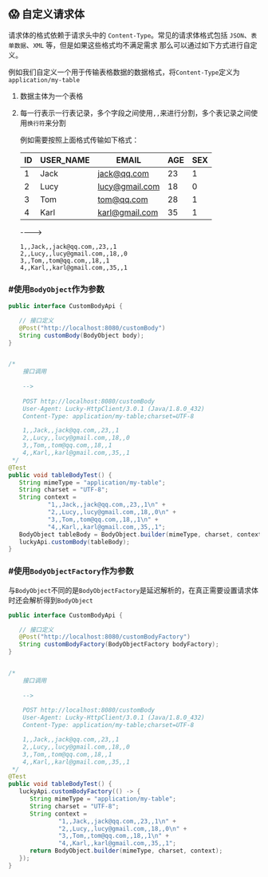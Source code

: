 ## 😱 自定义请求体

请求体的格式依赖于请求头中的 `Content-Type`。常见的请求体格式包括 `JSON`、`表单数据`、`XML` 等，但是如果这些格式均不满足需求
那么可以通过如下方式进行自定义。

例如我们自定义一个用于传输表格数据的数据格式，将`Content-Type`定义为`application/my-table`

1. 数据主体为一个表格
2. 每一行表示一行表记录，多个字段之间使用`,,`来进行分割，多个表记录之间使用`换行符`来分割
   
   例如需要按照上面格式传输如下格式：

   | ID | USER_NAME | EMAIL          | AGE | SEX |
   |----|-----------|----------------|-----|-----|
   | 1  | Jack      | jack@qq.com    | 23  | 1   |
   | 2  | Lucy      | lucy@gmail.com | 18  | 0   |
   | 3  | Tom       | tom@qq.com     | 28  | 1   |
   | 4  | Karl      | karl@gmail.com | 35  | 1   |

   ---->
   
   ```text
   1,,Jack,,jack@qq.com,,23,,1
   2,,Lucy,,lucy@gmail.com,,18,,0
   3,,Tom,,tom@qq.com,,18,,1
   4,,Karl,,karl@gmail.com,,35,,1
   ```

### #使用`BodyObject`作为参数

```java
public interface CustomBodyApi {

   // 接口定义
   @Post("http://localhost:8080/customBody")
   String customBody(BodyObject body);
}


/*
    接口调用
    
    -->
    
    POST http://localhost:8080/customBody
    User-Agent: Lucky-HttpClient/3.0.1 (Java/1.8.0_432)
    Content-Type: application/my-table;charset=UTF-8

    1,,Jack,,jack@qq.com,,23,,1
    2,,Lucy,,lucy@gmail.com,,18,,0
    3,,Tom,,tom@qq.com,,18,,1
    4,,Karl,,karl@gmail.com,,35,,1
 */
@Test
public void tableBodyTest() {
   String mimeType = "application/my-table";
   String charset = "UTF-8";
   String context =
           "1,,Jack,,jack@qq.com,,23,,1\n" +
           "2,,Lucy,,lucy@gmail.com,,18,,0\n" +
           "3,,Tom,,tom@qq.com,,18,,1\n" +
           "4,,Karl,,karl@gmail.com,,35,,1";
   BodyObject tableBody = BodyObject.builder(mimeType, charset, context);
   luckyApi.customBody(tableBody);
}

```

### #使用`BodyObjectFactory`作为参数
与`BodyObject`不同的是`BodyObjectFactory`是延迟解析的，在真正需要设置请求体时还会解析得到`BodyObject`

```java
public interface CustomBodyApi {

   // 接口定义
   @Post("http://localhost:8080/customBodyFactory")
   String customBodyFactory(BodyObjectFactory bodyFactory);
}


/*
    接口调用
    
    -->
    
    POST http://localhost:8080/customBody
    User-Agent: Lucky-HttpClient/3.0.1 (Java/1.8.0_432)
    Content-Type: application/my-table;charset=UTF-8

    1,,Jack,,jack@qq.com,,23,,1
    2,,Lucy,,lucy@gmail.com,,18,,0
    3,,Tom,,tom@qq.com,,18,,1
    4,,Karl,,karl@gmail.com,,35,,1
 */
@Test
public void tableBodyTest() {
   luckyApi.customBodyFactory(() -> {
      String mimeType = "application/my-table";
      String charset = "UTF-8";
      String context =
              "1,,Jack,,jack@qq.com,,23,,1\n" +
              "2,,Lucy,,lucy@gmail.com,,18,,0\n" +
              "3,,Tom,,tom@qq.com,,18,,1\n" +
              "4,,Karl,,karl@gmail.com,,35,,1";
      return BodyObject.builder(mimeType, charset, context);
   });
}

```